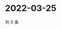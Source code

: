# 2022-03-25

共 0 条

<!-- BEGIN WEIBO -->
<!-- 最后更新时间 Fri Mar 25 2022 05:00:53 GMT+0800 (China Standard Time) -->

<!-- END WEIBO -->
